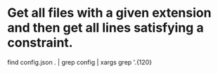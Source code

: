 # Get all files with a given extension and then get all lines satisfying a constraint.
find config.json . | grep config | xargs grep '.\{120\}
